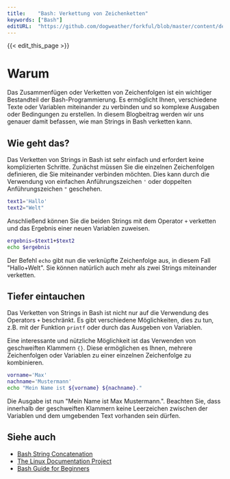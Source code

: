 ```yaml
---
title:    "Bash: Verkettung von Zeichenketten"
keywords: ["Bash"]
editURL:  "https://github.com/dogweather/forkful/blob/master/content/de/bash/concatenating-strings.md"
---
```


{{< edit_this_page >}}

# Warum
Das Zusammenfügen oder Verketten von Zeichenfolgen ist ein wichtiger Bestandteil der Bash-Programmierung. Es ermöglicht Ihnen, verschiedene Texte oder Variablen miteinander zu verbinden und so komplexe Ausgaben oder Bedingungen zu erstellen. In diesem Blogbeitrag werden wir uns genauer damit befassen, wie man Strings in Bash verketten kann.

## Wie geht das?
Das Verketten von Strings in Bash ist sehr einfach und erfordert keine komplizierten Schritte. Zunächst müssen Sie die einzelnen Zeichenfolgen definieren, die Sie miteinander verbinden möchten. Dies kann durch die Verwendung von einfachen Anführungszeichen ```'``` oder doppelten Anführungszeichen ```"``` geschehen.

```Bash
text1='Hallo'
text2="Welt"
```

Anschließend können Sie die beiden Strings mit dem Operator ```+``` verketten und das Ergebnis einer neuen Variablen zuweisen.

```Bash
ergebnis=$text1+$text2
echo $ergebnis
```

Der Befehl ```echo``` gibt nun die verknüpfte Zeichenfolge aus, in diesem Fall "Hallo+Welt". Sie können natürlich auch mehr als zwei Strings miteinander verketten.

## Tiefer eintauchen
Das Verketten von Strings in Bash ist nicht nur auf die Verwendung des Operators ```+``` beschränkt. Es gibt verschiedene Möglichkeiten, dies zu tun, z.B. mit der Funktion ```printf``` oder durch das Ausgeben von Variablen.

Eine interessante und nützliche Möglichkeit ist das Verwenden von geschweiften Klammern ```{}```. Diese ermöglichen es Ihnen, mehrere Zeichenfolgen oder Variablen zu einer einzelnen Zeichenfolge zu kombinieren.

```Bash
vorname='Max'
nachname='Mustermann'
echo "Mein Name ist ${vorname} ${nachname}."
```

Die Ausgabe ist nun "Mein Name ist Max Mustermann.". Beachten Sie, dass innerhalb der geschweiften Klammern keine Leerzeichen zwischen der Variablen und dem umgebenden Text vorhanden sein dürfen.

## Siehe auch
- [Bash String Concatenation](https://www.tutorialkart.com/bash-shell-scripting/bash-concatenate-strings/)
- [The Linux Documentation Project](https://www.tldp.org/LDP/abs/html/abs-guide.html#STREXMP)
- [Bash Guide for Beginners](https://linuxconfig.org/bash-scripting-tutorial-for-beginners)